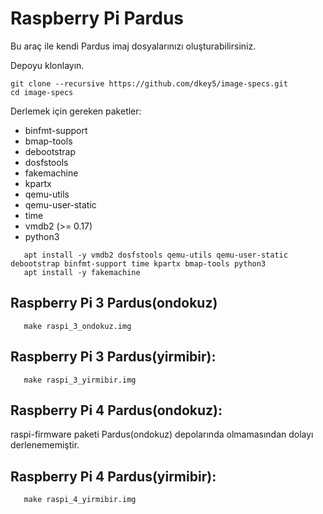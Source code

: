 # Raspberry Pi Pardus

Bu araç ile kendi Pardus imaj dosyalarınızı oluşturabilirsiniz.

Depoyu klonlayın.

```shell
git clone --recursive https://github.com/dkey5/image-specs.git
cd image-specs
```

Derlemek için gereken paketler:
* binfmt-support
* bmap-tools
* debootstrap
* dosfstools
* fakemachine
* kpartx
* qemu-utils
* qemu-user-static
* time
* vmdb2 (>= 0.17)
* python3

```shell
   apt install -y vmdb2 dosfstools qemu-utils qemu-user-static debootstrap binfmt-support time kpartx bmap-tools python3
   apt install -y fakemachine
```

## Raspberry Pi 3 Pardus(ondokuz)
```shell
   make raspi_3_ondokuz.img
```

## Raspberry Pi 3 Pardus(yirmibir):
```shell
   make raspi_3_yirmibir.img
```

## Raspberry Pi 4 Pardus(ondokuz):
raspi-firmware paketi Pardus(ondokuz) depolarında olmamasından dolayı derlenememiştir.

## Raspberry Pi 4 Pardus(yirmibir):
```shell
   make raspi_4_yirmibir.img
```
